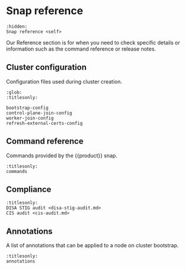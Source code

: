 # Snap reference

```{toctree}
:hidden:
Snap reference <self>
```

Our Reference section is for when you need to check specific details or
information such as the command reference or release notes.

## Cluster configuration

Configuration files used during cluster creation.

```{toctree}
:glob:
:titlesonly:

bootstrap-config
control-plane-join-config
worker-join-config
refresh-external-certs-config
```

## Command reference

Commands provided by the {{product}} snap.

```{toctree}
:titlesonly:
commands
```

## Compliance

```{toctree}
:titlesonly:
DISA STIG audit <disa-stig-audit.md>
CIS audit <cis-audit.md>
```

## Annotations

A list of annotations that can be applied to a node on cluster bootstrap.

```{toctree}
:titlesonly:
annotations
```

